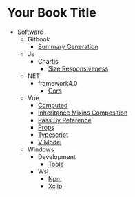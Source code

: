 # Your Book Title

- Software
  - Gitbook
    * [Summary Generation](software/gitbook/summary-generation.md)
  - Js
    - Chartjs
      * [Size Responsiveness](software/js/chartjs/size-responsiveness.md)
  - NET
    - framework4.0
      * [Cors](software/NET/framework4.0/cors.md)
  - Vue
    * [Computed](software/vue/computed.md)
    * [Inheritance Mixins Composition](software/vue/inheritance-mixins-composition.md)
    * [Pass By Reference](software/vue/pass-by-reference.md)
    * [Props](software/vue/props.md)
    * [Typescript](software/vue/typescript.md)
    * [V Model](software/vue/v-model.md)
  - Windows
    - Development
      * [Tools](software/windows/development/tools.md)
    - Wsl
      * [Npm](software/windows/wsl/npm.md)
      * [Xclip](software/windows/wsl/xclip.md)
